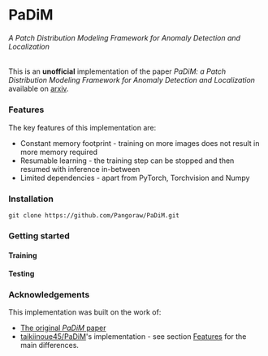 
# PaDiM
###### _A Patch Distribution Modeling Framework for Anomaly Detection and Localization_

This is an **unofficial** implementation of the paper *PaDiM:  a Patch Distribution Modeling Framework for Anomaly Detection and Localization* available on [arxiv](http://arxiv.org/abs/2011.08785). 

### Features

The key features of this implementation are: 

- Constant memory footprint - training on more images does not result in more memory required
- Resumable learning - the training step can be stopped and then resumed with inference in-between
- Limited dependencies - apart from PyTorch, Torchvision and Numpy 

### Installation

```
git clone https://github.com/Pangoraw/PaDiM.git
```

### Getting started

#### Training

#### Testing

### Acknowledgements

This implementation was built on the work of:

- [The original *PaDiM* paper](http://arxiv.org/abs/2011.08785)
- [taikiinoue45/PaDiM](https://github.com/taikiinoue45/PaDiM)'s implementation - see section [Features](#features) for the main differences.
